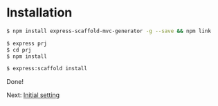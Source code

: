 # Installation

```bash
$ npm install express-scaffold-mvc-generator -g --save && npm link

$ express prj
$ cd prj
$ npm install

$ express:scaffold install
```

Done!

Next: [Initial setting](https://github.com/yhk1038/express-scaffold-mvc-generator/blob/docs/Setting.md)